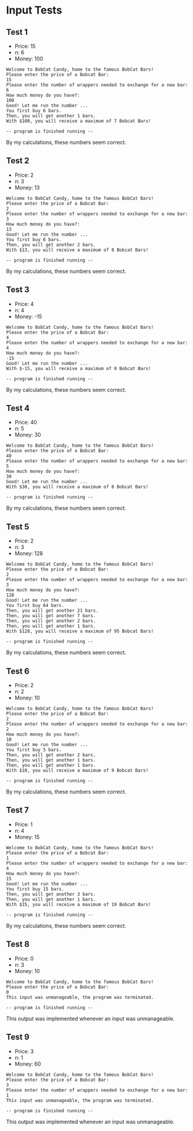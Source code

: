 # Input Tests

## Test 1

 * Price: 15
 * n: 6
 * Money: 100

```
Welcome to BobCat Candy, home to the famous BobCat Bars!
Please enter the price of a Bobcat Bar: 
15
Please enter the number of wrappers needed to exchange for a new bar: 
6
How much money do you have?: 
100
Good! Let me run the number ...
You first buy 6 bars.
Then, you will get another 1 bars.
With $100, you will receive a maximum of 7 Bobcat Bars!

-- program is finished running --
```

By my calculations, these numbers seem correct.

## Test 2

 * Price: 2
 * n: 3
 * Money: 13

```
Welcome to BobCat Candy, home to the famous BobCat Bars!
Please enter the price of a Bobcat Bar: 
2
Please enter the number of wrappers needed to exchange for a new bar: 
3
How much money do you have?: 
13
Good! Let me run the number ... 
You first buy 6 bars.
Then, you will get another 2 bars.
With $13, you will receive a maximum of 8 Bobcat Bars!

-- program is finished running --
```

By my calculations, these numbers seem correct.

## Test 3

 * Price: 4
 * n: 4
 * Money: -15

```
Welcome to BobCat Candy, home to the famous BobCat Bars!
Please enter the price of a Bobcat Bar: 
4
Please enter the number of wrappers needed to exchange for a new bar: 
4
How much money do you have?: 
-15
Good! Let me run the number ... 
With $-15, you will receive a maximum of 0 Bobcat Bars!

-- program is finished running --
```

By my calculations, these numbers seem correct.

## Test 4

 * Price: 40
 * n: 5
 * Money: 30

```
Welcome to BobCat Candy, home to the famous BobCat Bars!
Please enter the price of a Bobcat Bar: 
40
Please enter the number of wrappers needed to exchange for a new bar: 
5
How much money do you have?: 
30
Good! Let me run the number ... 
With $30, you will receive a maximum of 0 Bobcat Bars!

-- program is finished running --
```

By my calculations, these numbers seem correct.

## Test 5

 * Price: 2
 * n: 3
 * Money: 128

```
Welcome to BobCat Candy, home to the famous BobCat Bars!
Please enter the price of a Bobcat Bar: 
2
Please enter the number of wrappers needed to exchange for a new bar: 
3
How much money do you have?: 
128
Good! Let me run the number ... 
You first buy 64 bars.
Then, you will get another 21 bars.
Then, you will get another 7 bars.
Then, you will get another 2 bars.
Then, you will get another 1 bars.
With $128, you will receive a maximum of 95 Bobcat Bars!

-- program is finished running --
```

By my calculations, these numbers seem correct.

## Test 6

 * Price: 2
 * n: 2
 * Money: 10

```
Welcome to BobCat Candy, home to the famous BobCat Bars!
Please enter the price of a Bobcat Bar: 
2
Please enter the number of wrappers needed to exchange for a new bar: 
2
How much money do you have?: 
10
Good! Let me run the number ... 
You first buy 5 bars.
Then, you will get another 2 bars.
Then, you will get another 1 bars.
Then, you will get another 1 bars.
With $10, you will receive a maximum of 9 Bobcat Bars!

-- program is finished running --
```

By my calculations, these numbers seem correct. 

## Test 7

 * Price: 1
 * n: 4
 * Money: 15

```
Welcome to BobCat Candy, home to the famous BobCat Bars!
Please enter the price of a Bobcat Bar: 
1
Please enter the number of wrappers needed to exchange for a new bar: 
4
How much money do you have?: 
15
Good! Let me run the number ... 
You first buy 15 bars.
Then, you will get another 3 bars.
Then, you will get another 1 bars.
With $15, you will receive a maximum of 19 Bobcat Bars!

-- program is finished running --
```

By my calculations, these numbers seem correct. 

## Test 8

 * Price: 0
 * n: 3
 * Money: 10

```
Welcome to BobCat Candy, home to the famous BobCat Bars!
Please enter the price of a Bobcat Bar: 
0
This input was unmanageable, the program was terminated.

-- program is finished running --
```

This output was implemented whenever an input was unmanageable. 

## Test 9

 * Price: 3
 * n: 1
 * Money: 60

```
Welcome to BobCat Candy, home to the famous BobCat Bars!
Please enter the price of a Bobcat Bar: 
3
Please enter the number of wrappers needed to exchange for a new bar: 
1
This input was unmanageable, the program was terminated.

-- program is finished running --
```

This output was implemented whenever an input was unmanageable. 

